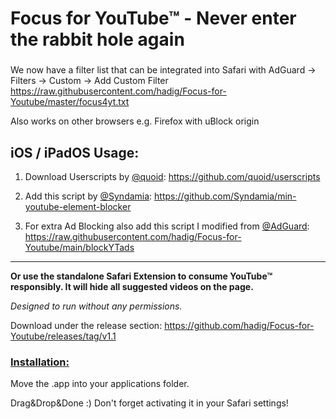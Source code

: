 # Focus for YouTube&trade; - Never enter the rabbit hole again

###
We now have a filter list that can be integrated into Safari with AdGuard → Filters → Custom → Add Custom Filter
https://raw.githubusercontent.com/hadig/Focus-for-Youtube/master/focus4yt.txt

Also works on other browsers e.g. Firefox with uBlock origin
###

## iOS / iPadOS Usage:
1. Download Userscripts by [@quoid](https://www.github.com/quoid): https://github.com/quoid/userscripts

2. Add this script by [@Syndamia](https://github.com/Syndamia): https://github.com/Syndamia/min-youtube-element-blocker

3. For extra Ad Blocking also add this script I modified from [@AdGuard](https://github.com/AdguardTeam/BlockYouTubeAdsShortcut): https://raw.githubusercontent.com/hadig/Focus-for-Youtube/main/blockYTads
***


**Or use the standalone Safari Extension to consume YouTube&trade; responsibly. It will hide all suggested videos on the page.**

*Designed to run without any permissions.*

Download under the release section: https://github.com/hadig/Focus-for-Youtube/releases/tag/v1.1

### <ins>Installation:</ins> ###

Move the .app into your applications folder. 

Drag&Drop&Done :) Don't forget activating it in your Safari settings!
